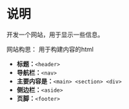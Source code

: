 # 说明
开发一个网站，用于显示一些信息。

网站构思：
用于构建内容的html
-   **标题：**`<header>`
-   **导航栏：**`<nav>`
-   **主要内容是：**`<main> <section> <div>`
-   **侧边栏：**`<aside>`
-   **页脚：**`<footer>`
<!--stackedit_data:
eyJoaXN0b3J5IjpbMTkwNjUxMTc5Myw3MjgyODAwODhdfQ==
-->